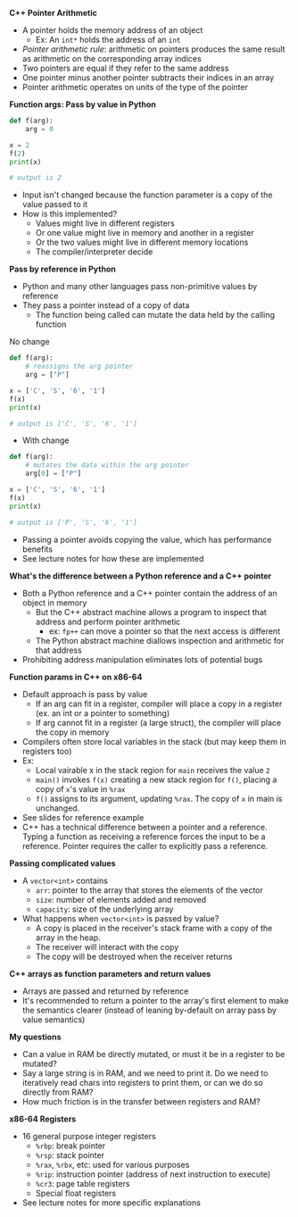 **C++ Pointer Arithmetic**

- A pointer holds the memory address of an object
  - Ex: An `int*` holds the address of an `int`
- _Pointer arithmetic rule_: arithmetic on pointers produces the same result as arithmetic on the corresponding array indices
- Two pointers are equal if they refer to the same address
- One pointer minus another pointer subtracts their indices in an array
- Pointer arithmetic operates on units of the type of the pointer

**Function args: Pass by value in Python**

```python
def f(arg):
    arg = 0

x = 2
f(2)
print(x)

# output is 2
```

- Input isn't changed because the function parameter is a copy of the value passed to it
- How is this implemented?
  - Values might live in different registers
  - Or one value might live in memory and another in a register
  - Or the two values might live in different memory locations
  - The compiler/interpreter decide

**Pass by reference in Python**

- Python and many other languages pass non-primitive values by reference
- They pass a pointer instead of a copy of data
  - The function being called can mutate the data held by the calling function

No change

```python
def f(arg):
    # reassigns the arg pointer
    arg = ["P"]

x = ['C', 'S', '6', '1']
f(x)
print(x)

# output is ['C', 'S', '6', '1']
```

- With change

```python
def f(arg):
    # mutates the data within the arg pointer
    arg[0] = ["P"]

x = ['C', 'S', '6', '1']
f(x)
print(x)

# output is ['P', 'S', '6', '1']
```

- Passing a pointer avoids copying the value, which has performance benefits
- See lecture notes for how these are implemented

**What's the difference between a Python reference and a C++ pointer**

- Both a Python reference and a C++ pointer contain the address of an object in memory
  - But the C++ abstract machine allows a program to inspect that address and perform pointer arithmetic
    - ex: `fp++` can move a pointer so that the next access is different
  - The Python abstract machine diallows inspection and arithmetic for that address
- Prohibiting address manipulation eliminates lots of potential bugs

**Function params in C++ on x86-64**

- Default approach is pass by value
  - If an arg can fit in a register, compiler will place a copy in a register (ex. an int or a pointer to something)
  - If arg cannot fit in a register (a large struct), the compiler will place the copy in memory
- Compilers often store local variables in the stack (but may keep them in registers too)
- Ex:
  - Local vairable x in the stack region for `main` receives the value `2`
  - `main()` invokes `f(x)` creating a new stack region for `f()`, placing a copy of `x`'s value in `%rax`
  - `f()` assigns to its argument, updating `%rax`. The copy of `x` in main is unchanged.
- See slides for reference example
- C++ has a technical difference between a pointer and a reference. Typing a function as receiving a reference forces the input to be a reference. Pointer requires the caller to explicitly pass a reference.

**Passing complicated values**

- A `vector<int>` contains
  - `arr`: pointer to the array that stores the elements of the vector
  - `size`: number of elements added and removed
  - `capacity`: size of the underlying array
- What happens when `vector<int>` is passed by value?
  - A copy is placed in the receiver's stack frame with a copy of the array in the heap.
  - The receiver will interact with the copy
  - The copy will be destroyed when the receiver returns

**C++ arrays as function parameters and return values**

- Arrays are passed and returned by reference
- It's recommended to return a pointer to the array's first element to make the semantics clearer (instead of leaning by-default on array pass by value semantics)

**My questions**

- Can a value in RAM be directly mutated, or must it be in a register to be mutated?
- Say a large string is in RAM, and we need to print it. Do we need to iteratively read chars into registers to print them, or can we do so directly from RAM?
- How much friction is in the transfer between registers and RAM?

**x86-64 Registers**

- 16 general purpose integer registers
  - `%rbp`: break pointer
  - `%rsp`: stack pointer
  - `%rax`, `%rbx`, etc: used for various purposes
  - `%rip`: instruction pointer (address of next instruction to execute)
  - `%cr3`: page table registers
  - Special float registers
- See lecture notes for more specific explanations
